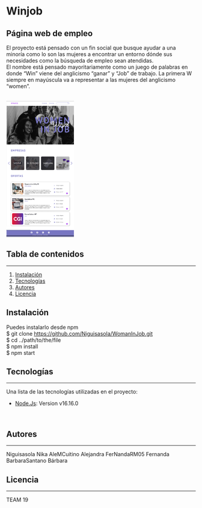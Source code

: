 # Winjob
## Página web de empleo

El proyecto está pensado con un fin social que busque ayudar a una minoría como lo son las mujeres a encontrar un entorno dónde sus necesidades como la búsqueda de empleo sean atendidas.<br>
El nombre está pensado mayoritariamente como un juego de palabras en donde “Win” viene del anglicismo “ganar” y “Job” de trabajo. La primera W siempre en mayúscula va a representar a las mujeres del anglicismo “women”. 
<br>
<br>


<img src="img/winjob.PNG">
<br>

## Tabla de contenidos
***
1. [Instalación](#Instalación)
2. [Tecnologías](#Tecnologías)
3. [Autores](#Autores)
4. [Licencia](#Licencia)


## Instalación
Puedes instalarlo desde npm
<br>
$ git clone https://github.com/Niguisasola/WomanInJob.git<br>
$ cd ../path/to/the/file<br>
$ npm install<br>
$ npm start
<br>

## Tecnologías
***
Una lista de las tecnologías utilizadas en el proyecto:
* [Node.Js](https://nodejs.org/es/): Version v16.16.0
<br>

## Autores
***
Niguisasola Nika
AleMCuitino Alejandra
FerNandaRM05 Fernanda
BarbaraSantano Bárbara

## Licencia
***
TEAM 19
